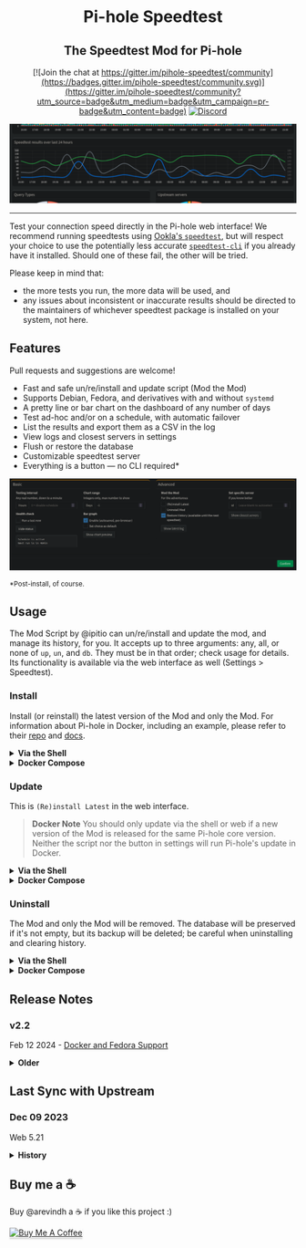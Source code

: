 <div align="center">

# Pi-hole Speedtest

## The Speedtest Mod for Pi-hole

[![Join the chat at https://gitter.im/pihole-speedtest/community](https://badges.gitter.im/pihole-speedtest/community.svg)](https://gitter.im/pihole-speedtest/community?utm_source=badge&utm_medium=badge&utm_campaign=pr-badge&utm_content=badge) [![Discord](https://badgen.net/badge/icon/discord?icon=discord&label)](https://discord.gg/TW9TfyM)

![Dashboard](assets/dashboard.png)

</div>

---

Test your connection speed directly in the Pi-hole web interface! We recommend running speedtests using [Ookla's `speedtest`](https://www.speedtest.net/apps/cli), but will respect your choice to use the potentially less accurate [`speedtest-cli`](https://github.com/sivel/speedtest-cli) if you already have it installed. Should one of these fail, the other will be tried.

Please keep in mind that:

* the more tests you run, the more data will be used, and
* any issues about inconsistent or inaccurate results should be directed to the maintainers of whichever speedtest package is installed on your system, not here.

## Features

Pull requests and suggestions are welcome!

* Fast and safe un/re/install and update script (Mod the Mod)
* Supports Debian, Fedora, and derivatives with and without `systemd`
* A pretty line or bar chart on the dashboard of any number of days
* Test ad-hoc and/or on a schedule, with automatic failover
* List the results and export them as a CSV in the log
* View logs and closest servers in settings
* Flush or restore the database
* Customizable speedtest server
* Everything is a button — no CLI required*

![Settings](assets/settings.png)

<sup>

*Post-install, of course.

</sup>

## Usage

The Mod Script by @ipitio can un/re/install and update the mod, and manage its history, for you. It accepts up to three arguments: any, all, or none of `up`, `un`, and `db`. They must be in that order; check usage for details. Its functionality is available via the web interface as well (Settings > Speedtest).

### Install

Install (or reinstall) the latest version of the Mod and only the Mod. For information about Pi-hole in Docker, including an example, please refer to their [repo](https://github.com/pi-hole/docker-pi-hole/) and [docs](https://docs.pi-hole.net/).

<details>
<summary><strong>Via the Shell</strong></summary>

You can just pipe to bash (inside the Docker container, if you're using it).

```bash
curl -sSLN https://github.com/arevindh/pi-hole/raw/master/advanced/Scripts/speedtestmod/mod.sh | sudo bash
```

[Manual Instructions](https://github.com/arevindh/pihole-speedtest/wiki/Installing-Speedtest-Mod)

</details>

<details>
<summary><strong>Docker Compose</strong></summary>

Replace `image: pihole/pihole:latest` with the following in your `compose.yml`, then rebuild without cache.

```yaml
build:
    dockerfile_inline: |
        FROM pihole/pihole:latest
        RUN curl -sSLN https://github.com/arevindh/pi-hole/raw/master/advanced/Scripts/speedtestmod/mod.sh | sudo bash
```

</details>

### Update

This is `(Re)install Latest` in the web interface.

> **Docker Note**
> You should only update via the shell or web if a new version of the Mod is released for the same Pi-hole core version. Neither the script nor the button in settings will run Pi-hole's update in Docker.

<details>
<summary><strong>Via the Shell</strong></summary>

The same as the above command, but also runs Pi-hole's update.

```bash
curl -sSLN https://github.com/arevindh/pi-hole/raw/master/advanced/Scripts/speedtestmod/mod.sh | sudo bash -s up
```

[Manual Instructions](https://github.com/arevindh/pihole-speedtest/wiki/Updating--Speedtest-Mod)

</details>

<details>
<summary><strong>Docker Compose</strong></summary>

You can use the button or the shell, or rebuild the image without cache, for example:

```bash
docker compose down; docker compose build --no-cache; docker compose up -d
```

</details>

### Uninstall

The Mod and only the Mod will be removed. The database will be preserved if it's not empty, but its backup will be deleted; be careful when uninstalling and clearing history.

<details>
<summary><strong>Via the Shell</strong></summary>

You guessed it:

```bash
curl -sSLN https://github.com/arevindh/pi-hole/raw/master/advanced/Scripts/speedtestmod/mod.sh | sudo bash -s un
```

[Manual Instructions](https://github.com/arevindh/pihole-speedtest/wiki/Uninstalling-Speedtest-Mod)

</details>

<details>
<summary><strong>Docker Compose</strong></summary>

After using the button in settings, or the shell if you so choose, revert the `build` back to an `image` so the Mod doesn't reinstall on the next rebuild. You can also comment out the `RUN` line:

```yaml
build:
    dockerfile_inline: FROM pihole/pihole:latest
        # RUN curl -sSLN ...
```

</details>

## Release Notes

### v2.2

Feb 12 2024 - [Docker and Fedora Support](https://github.com/arevindh/pihole-speedtest/pull/157)

<details>
<summary><strong>Older</strong></summary>

### v2.1

Feb 04 2024 - [Theme changes, UI improvements, and a new settings](https://github.com/arevindh/pihole-speedtest/pull/153)

### v2.0

Jan 22 2024 - [Refactored Mod Script](https://github.com/arevindh/pihole-speedtest/pull/151)

### v1.9

Feb 11 2023 - [Mod Script and new settings](https://github.com/arevindh/pihole-speedtest/pull/130)

### v1.8

May 18 2022 - [Add CSV export](https://github.com/arevindh/AdminLTE/pull/56)

### v1.7

Mar 17 2022 - [Centered Icon](https://github.com/arevindh/AdminLTE/pull/52)

### v1.6

Feb 21 2022 - [Theme changes and UI improvements](https://github.com/arevindh/AdminLTE/pull/49)

### v1.5

Sep 16 2021 - Disabled Python mode

### v1.4

Oct 09 2020 - Fixed scheduler issues

### v1.3

Jul 29 2020 - Line chart and [displays 0 for failed speedtests](https://github.com/arevindh/pihole-speedtest/issues/43)

### v1.2

Jun 04 2020 - [Added Support for official Speedtest-cli (v5.0.2)](https://github.com/arevindh/AdminLTE/pull/24)

### v1.1

Aug 09 2019 - Support Raspbian Buster

### v1.0

Aug 08 2018 - [Initial Release](https://github.com/arevindh/AdminLTE/pull/11)

### v0.4

Apr 26 2018 - [Handle connection errors](https://github.com/arevindh/AdminLTE/pull/10)

### v0.3

Oct 20 2017 - [Make vertical axis start from 0](https://github.com/arevindh/AdminLTE/pull/2)

### v0.2

Oct 02 2017 - [Run speedtest now](https://github.com/arevindh/pi-hole/pull/1)

### v0.1

Jul 25 2017 - Create chart, settings, functions for speedtest, db

</details>

## Last Sync with Upstream

### Dec 09 2023

Web 5.21

<details>
<summary><strong>History</strong></summary>

### Jun 08 2023

Pi-hole 5.17.1 FTL 5.23, Web 5.20.1

### Jan 05 2023

Pi-hole 5.14.2 FTL 5.20, Web v5.18

Wishing everyone a very happy New Year!

### Nov 24 2022

Pi-hole 5.14.1 FTL 5.19.1, Web v5.17

### Oct 18 2022

Pi-hole v5.13 FTL v5.18.2, Web v5.16

### Oct 01 2022

Pi-hole 5.12.2 FTL 5.18.1 Admin LTE 5.15.1 , Docker 2022.09.4

### Sep 08 2022

Pi-hole FTL v5.17, Web v5.14.2 and Core v5.12

### Sep 04 2022

Pi-hole FTL v5.17, Web v5.14.1 and Core v5.12

### Aug 29 2022

Pi-hole docker update

### Jul 11 2022

Pi-hole core v5.11.4

### Jul 09 2022

Pi-hole FTL v5.16, Web v5.13 and Core v5.11.3

### Apr 24 2022

Pi-hole FTL v5.15, Web v5.12 and Core v5.10

### Feb 21 2022

Pi-hole Web v5.11.1

### Feb 16 2022

Updated Pi-hole FTL v5.14, Web v5.11 and Core v5.9

### Jan 08 2022

Updated to Pi-hole v5.8.1 Core / FTL v5.13 / 5.10.1 Web

### Dec 26 2021

Updated to pihole 5.7 Core / 5.9 Web

### Oct 24 2021

Updated to pihole 5.6 Core / 5.8 Web

### Oct 01 2021

Updated to pihole 5.5 Core / 5.7 Web

### Sep 16 2021

Updated to pihole 5.4 Core / 5.6 Web

### Apr 15 2021

Updated to pihole 5.3.1 Core / 5.5 Web

### Jan 20 2021

Updated to pihole 5.2.4 Core / 5.3.1 Web

### Jan 18 2021

Updated to pihole 5.2.3 Core / 5.3 Web

### Dec 25 2020

Updated to pihole V5.2.2

### Dec 04 2020

Updated to pihole V5.2.1

### Nov 30 2020

Updated to pihole 5.2(Web) & 5.2(Core)

### Aug 13 2020

Updated to pihole 5.1.1 (Web) & 5.1.2 (Core)

### Jul 20 2020

Updated to version v5.1

### May 11 2020

Updated to admin version v5.0

### Feb 26 2020

Updated to admin version v4.3.3

### Sep 24 2019

Updated to admin version v4.3.2

### Sep 19 2019

Updated to core version v4.3.2

### Jul 02 2019

Updated to version v4.3.1

### May 19 2019

Updated to Pi-hole core, Web v4.3

### Mar 07 2019

Updated to Pi-hole core v4.2.2

### Feb 14 2019

Updated to Pi-hole core v4.2.1

### Dec 31 2018

Speedtest mod is up to date with Pi-hole v4.1.2

### Dec 12 2018

Speedtest mod is up to date with Pi-hole v4.1

### Aug 07 2018

Speedtest mod is up to date with Pi-hole v4.0

Pi-hole v4.0 released on 2018-08-06. Speedtest mod integration is going on will take approx 3 to 5 days.

</details>

## Buy me a ☕️

Buy @arevindh a ☕️ if you like this project :)

<a href="https://www.buymeacoffee.com/itsmesid" target="_blank"><img src="https://www.buymeacoffee.com/assets/img/custom_images/orange_img.png" alt="Buy Me A Coffee" style="height: 41px !important;width: 174px !important;box-shadow: 0px 3px 2px 0px rgba(190, 190, 190, 0.5) !important;-webkit-box-shadow: 0px 3px 2px 0px rgba(190, 190, 190, 0.5) !important;" ></a>
